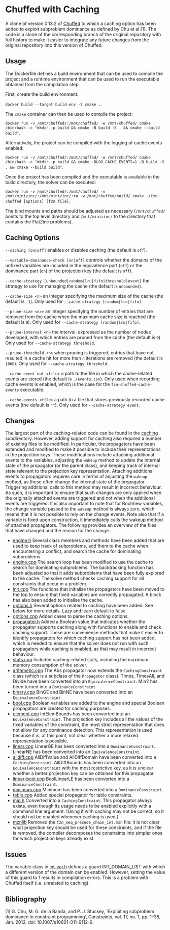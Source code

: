 # Chuffed with Caching

A clone of version 0.13.2 of [Chuffed](https://github.com/chuffed/chuffed) to which a caching option has been added to exploit subproblem dominance as defined by Chu et al [1]. The code is a clone of the corresponding branch of the original repository with full history to make it easier to integrate any future changes from the original repository into this version of Chuffed.

## Usage

The Dockerfile defines a build environment that can be used to compile the project and a runtime environment that can be used to run the executable obtained from the compilation step.

First, create the build environment: 

`docker build --target build-env -t cmake .`.

The `cmake` container can then be used to compile the project:

`docker run -v /mnt/chuffed/:/mnt/chuffed/ -w /mnt/chuffed/ cmake /bin/bash -c "mkdir -p build && cmake -B build -S . && cmake --build build"`.

Alternatively, the project can be compiled with the logging of cache events enabled:

`docker run -v /mnt/chuffed/:/mnt/chuffed/ -w /mnt/chuffed/ cmake /bin/bash -c "mkdir -p build && cmake -DLOG_CACHE_EVENTS=1 -B build -S . && cmake --build build"`.

Once the project has been compiled and the executable is available in the build directory, the solver can be executed:

`docker run -v /mnt/chuffed/:/mnt/chuffed/ -v /mnt/minizinc/:/mnt/minizinc/:ro -w /mnt/chuffed/build/ cmake ./fzn-chuffed [options] [fzn file]`.

The bind mounts and paths should be adjusted as necessary (`/mnt/chuffed/` points to the top level directory and `/mnt/minizinc/` to the directory that contains the FlatZinc problems).

## Caching Options

`--caching [on|off]` enables or disables caching (the default is `off`).

`--variable-dominance-check [on|off]` controls whether the domains of the unfixed variables are included in the equivalence part (`off`) or the dominance part (`on`) of the projection key (the default is `off`).

`--cache-strategy [unbounded|random|lru|fifo|threshold|event]` the strategy to use for managing the cache (the default is `unbounded`).

`--cache-size <n>` an integer specifying the maximum size of the cache (the default is `-1`). Only used for `--cache-strategy [random|lru|fifo]`.

`--prune-size <n>>` an integer specifying the number of entries that are removed from the cache when the maximum cache size is reached (the default is `0`). Only used for `--cache-strategy [random|lru|fifo]`.

`--prune-interval <n>` the interval, expressed as the number of nodes developed, with which entries are pruned from the cache (the default is `0`). Only used for `--cache-strategy threshold`.

`--prune-threshold <n>` when pruning is triggered, entries that have not resulted in a cache hit for more than `n` iterations are removed (the default is `1000`). Only used for `--cache-strategy threshold`.

`--cache-event-out <file>` a path to the file in which the cache-related events are stored (the default is `./events.csv`). Only used when recording cache events is enabled, which is the case for the `fzn-chuffed-cache-events` executable.

`--cache-events <file>` a path to a file that stores previously recorded cache events (the default is `""`). Only used for `--cache-strategy event`.

## Changes

The largest part of the caching-related code can be found in the [caching](./chuffed/caching) subdirectory. However, adding support for caching also required a number of existing files to be modified. In particular, the propagators have been extended and modified to make it possible to include their representations in the projection keys. These modifications include attaching additional events to the variables, adjusting the `wakeup` method to update the internal state of the propagator (or the parent class), and keeping track of internal state relevant to the projection key representation. Attaching additional events to propagators requires care in terms of adjusting the `wakeup` method, as these often change the internal state of the propagator. Triggering additional calls to this method may result in incorrect behaviour. As such, it is important to ensure that such changes are only applied when the originally attached events are triggered and not when the additional events are triggered. It is also important to note that for BoolView variables, the change variable passed to the `wakeup` method is always zero, which means that it is not possible to rely on the change events. Note also that if a variable is fixed upon construction, it immediately calls the wakeup method of attached propagators. The following provides an overview of the files that have changed and the reason for the change.

* [engine.h](./chuffed/core/engine.h) Several class members and methods have been added that are used to keep track of subproblems, add them to the cache when encountering a conflict, and search the cache for dominating subproblems.
* [engine.cpp](./chuffed/core/engine.cpp) The search loop has been modified to use the cache to search for dominating subproblems. The backtracking function has been adjusted so that it adds subproblems that have been fully explored to the cache. The solve method checks caching support for all constraints that occur in a problem.
* [init.cpp](./chuffed/core/init.cpp) The functions that initialise the propagators have been moved to the top to ensure that fixed variables are correctly propagated. A block has also been added to initialise the cache.
* [options.h](./chuffed/core/options.h) Several options related to caching have been added. See below for more details. Lazy and learn default to false.
* [options.cpp](./chuffed/core/options.cpp) Added cases to parse the caching options.
* [propagator.h](./chuffed/core/propagator.h) Added a Boolean value that indicates whether the propagator supports caching along with functions to enable and check caching support. These are convenience methods that make it easier to identify propagators for which caching support has not been added, which is needed to ensure that the solver does not run with such propagators while caching is enabled, as that may result in incorrect behaviour.
* [stats.cpp](./chuffed/core/stats.cpp) Included caching-related stats, including the maximum memory consumption of the solver.
* [arithmetic.cpp](./chuffed/primitives/arithmetic.cpp) The Abs propagator now extends the `CachingConstraint` class (which is a subclass of the `Propagator` class). Times, TimesAll, and Divide have been converted into an `EquivalenceConstraint`. Min2 has been turned into a `DominanceConstraint`.
* [binary.cpp](./chuffed/primitives/binary.cpp) BinGE and BinNE have been converted into an `EquivalenceConstraint`.
* [bool.cpp](./chuffed/primitives/bool.cpp) Boolean variables are added to the engine and special Boolean propagators are created for caching purposes.
* [element.cpp](./chuffed/primitives/element.cpp) IntElemBounds has been converted into an `EquivalenceConstraint`. The projection key includes all the values of the fixed variables of the constraint, the most strict representation that does not allow for any dominance detection. This representation is used because it is, at this point, not clear whether a more relaxed representation is possible.
* [linear.cpp](./chuffed/primitives/linear.cpp) LinearGE has been converted into a `DominanceConstraint`. LinearNE has been converted into an `EquivalenceConstraint`.
* [alldiff.cpp](./chuffed/global/alldif.cpp) AllDiffValue and AllDiffDomain have been converted into a `CachingConstraint`. AllDiffBounds has been converted into an `EquivalenceConstraint` with the most restrictive key, as it is unclear whether a better projection key can be obtained for this propagator.
* [linear-bool.cpp](./chuffed/global/linear-bool.cpp) BoolLinearLE has been converted into a `DominanceConstraint`.
* [minimum.cpp](./chuffed/global/minimum.cpp) Minimum has been converted into a `DominanceConstraint`.
* [table.cpp](./chuffed/global/table.cpp) Added special propagator for table constraints.
* [mip.h](./chuffed/global/mip.h) Converted into a `CachingConstraint`. This propagator always exists, even though its usage needs to be enabled explicitly with a command line argument. (Using it with caching may not be correct, so it should not be enabled whenever caching is used.)
* [mznlib](./chuffed/flatzinc/mznlib/) Removed the `fzn_seq_precede_chain_int.mzn` file: it is not clear what projection key should be used for these constraints, and if the file is removed, the compiler decomposes the constraints into simpler ones for which projection keys already exist.

## Issues

The variable class in [int-var.h](./chuffed/vars/int-var.h) defines a guard INT_DOMAIN_LIST with which a different version of the domain can be enabled. However, setting the value of this guard to 1 results in compilation errors. This is a problem with Chuffed itself (i.e. unrelated to caching).

## Bibliography

[1] G. Chu, M. G. de la Banda, and P. J. Stuckey, ‘Exploiting subproblem dominance in constraint programming’, Constraints, vol. 17, no. 1, pp. 1–38, Jan. 2012, doi: 10.1007/s10601-011-9112-9.